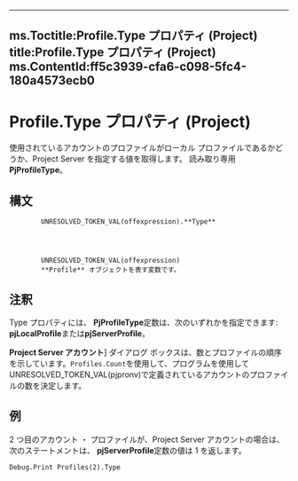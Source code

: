 

---
ms.Toctitle:Profile.Type プロパティ (Project)
title:Profile.Type プロパティ (Project)
ms.ContentId:ff5c3939-cfa6-c098-5fc4-180a4573ecb0
---
# Profile.Type プロパティ (Project)




使用されているアカウントのプロファイルがローカル プロファイルであるかどうか、Project Server を指定する値を取得します。 読み取り専用**PjProfileType**。

## 構文

            UNRESOLVED_TOKEN_VAL(offexpression).**Type**




            UNRESOLVED_TOKEN_VAL(offexpression)
            **Profile** オブジェクトを表す変数です。



## 注釈
Type プロパティには、 **PjProfileType**定数は、次のいずれかを指定できます: **pjLocalProfile**または**pjServerProfile**。



**Project Server アカウント**] ダイアログ ボックスは、数とプロファイルの順序を示しています。`Profiles.Count`を使用して、プログラムを使用してUNRESOLVED_TOKEN_VAL(pjpronv)で定義されているアカウントのプロファイルの数を決定します。



## 例
2 つ目のアカウント ・ プロファイルが、Project Server アカウントの場合は、次のステートメントは、 **pjServerProfile**定数の値は 1 を返します。

```vba
Debug.Print Profiles(2).Type
```





